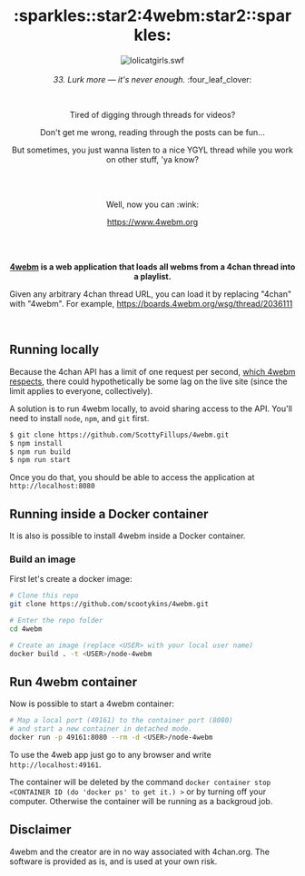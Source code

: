 <h1 align="center">:sparkles::star2:4webm:star2::sparkles:</h1>

<p align="center">
  <img style="margin: 0 auto;" alt="lolicatgirls.swf" src="http://i0.kym-cdn.com/entries/icons/medium/000/003/924/fdba34b81ab2b8396591f12a48a657cb.gif" /><br /><br />
  <em>33. Lurk more — it's never enough.</em> :four_leaf_clover:
</p><br />

<p align="center">Tired of digging through threads for videos?</p>

<p align="center">Don't get me wrong, reading through the posts can be fun...</p>

<p align="center">But sometimes, you just wanna listen to a nice YGYL thread while you work on other stuff, 'ya know?</p><br /><br />

<p align="center">Well, now you can :wink:</p>
<p align="center"><a href="https://www.4webm.org">https://www.4webm.org</a></p><br /><br />

<p align="center"><b><a href="4webm.org">4webm</a> is a web application that loads all webms from a 4chan thread into a playlist.</b></p>

Given any arbitrary 4chan thread URL, you can load it by replacing "4chan" with "4webm". For example, https://boards.4webm.org/wsg/thread/2036111

<br />

## Running locally

Because the 4chan API has a limit of one request per second, [which 4webm respects](https://github.com/ScottyFillups/4webm/blob/master/routes/enqueue.js), there could hypothetically be some lag on the live site (since the limit applies to everyone, collectively).

A solution is to run 4webm locally, to avoid sharing access to the API. You'll need to install `node`, `npm`, and `git` first.

```bash
$ git clone https://github.com/ScottyFillups/4webm.git
$ npm install
$ npm run build
$ npm run start
```

Once you do that, you should be able to access the application at `http://localhost:8080`

## Running inside a Docker container

It is also is possible to install 4webm inside a Docker container.

### Build an image

First let's create a docker image:

```bash
# Clone this repo
git clone https://github.com/scootykins/4webm.git 

# Enter the repo folder
cd 4webm

# Create an image (replace <USER> with your local user name)
docker build . -t <USER>/node-4webm
```
## Run 4webm container

Now is possible to start a 4webm container:

```bash
# Map a local port (49161) to the container port (8080)
# and start a new container in detached mode.
docker run -p 49161:8080 --rm -d <USER>/node-4webm
```

To use the 4web app just go to any browser and write `http://localhost:49161`.

The container will be deleted by the command `docker container stop <CONTAINER ID (do 'docker ps' to get it.) >` or by turning off your computer. Otherwise the container will be running as a backgroud job.

## Disclaimer

4webm and the creator are in no way associated with 4chan.org. The software is provided as is, and is used at your own risk.
